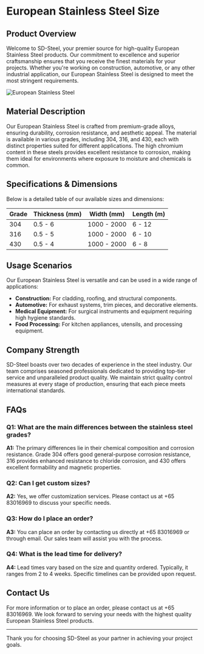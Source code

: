# European Stainless Steel Size

## Product Overview

Welcome to SD-Steel, your premier source for high-quality European Stainless Steel products. Our commitment to excellence and superior craftsmanship ensures that you receive the finest materials for your projects. Whether you're working on construction, automotive, or any other industrial application, our European Stainless Steel is designed to meet the most stringent requirements.

![European Stainless Steel](https://github.com/user-attachments/assets/2567258e-e124-4816-932d-1809bd27ef0b)

## Material Description

Our European Stainless Steel is crafted from premium-grade alloys, ensuring durability, corrosion resistance, and aesthetic appeal. The material is available in various grades, including 304, 316, and 430, each with distinct properties suited for different applications. The high chromium content in these steels provides excellent resistance to corrosion, making them ideal for environments where exposure to moisture and chemicals is common.

## Specifications & Dimensions

Below is a detailed table of our available sizes and dimensions:

| Grade | Thickness (mm) | Width (mm) | Length (m) |
|-------|----------------|------------|------------|
| 304   | 0.5 - 6        | 1000 - 2000| 6 - 12     |
| 316   | 0.5 - 5        | 1000 - 2000| 6 - 10     |
| 430   | 0.5 - 4        | 1000 - 2000| 6 - 8      |

## Usage Scenarios

Our European Stainless Steel is versatile and can be used in a wide range of applications:
- **Construction:** For cladding, roofing, and structural components.
- **Automotive:** For exhaust systems, trim pieces, and decorative elements.
- **Medical Equipment:** For surgical instruments and equipment requiring high hygiene standards.
- **Food Processing:** For kitchen appliances, utensils, and processing equipment.

## Company Strength

SD-Steel boasts over two decades of experience in the steel industry. Our team comprises seasoned professionals dedicated to providing top-tier service and unparalleled product quality. We maintain strict quality control measures at every stage of production, ensuring that each piece meets international standards.

## FAQs

### Q1: What are the main differences between the stainless steel grades?
**A1:** The primary differences lie in their chemical composition and corrosion resistance. Grade 304 offers good general-purpose corrosion resistance, 316 provides enhanced resistance to chloride corrosion, and 430 offers excellent formability and magnetic properties.

### Q2: Can I get custom sizes?
**A2:** Yes, we offer customization services. Please contact us at +65 83016969 to discuss your specific needs.

### Q3: How do I place an order?
**A3:** You can place an order by contacting us directly at +65 83016969 or through email. Our sales team will assist you with the process.

### Q4: What is the lead time for delivery?
**A4:** Lead times vary based on the size and quantity ordered. Typically, it ranges from 2 to 4 weeks. Specific timelines can be provided upon request.

## Contact Us

For more information or to place an order, please contact us at +65 83016969. We look forward to serving your needs with the highest quality European Stainless Steel products.

---

Thank you for choosing SD-Steel as your partner in achieving your project goals.